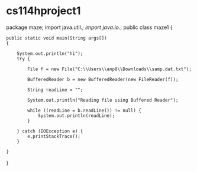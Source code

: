 # cs114hproject1

package maze;
import java.util.*;
import java.io.*;
public class maze1 {

	public static void main(String args[])
	{
		
		System.out.println("hi");
		try {

            File f = new File("C:\\Users\\anp8\\Downloads\\samp.dat.txt");

            BufferedReader b = new BufferedReader(new FileReader(f));

            String readLine = "";

            System.out.println("Reading file using Buffered Reader");

            while ((readLine = b.readLine()) != null) {
                System.out.println(readLine);
            }

        } catch (IOException e) {
            e.printStackTrace();
        }
	
	}
}
